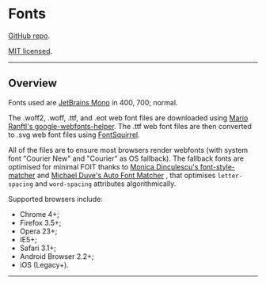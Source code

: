 # Fonts

[GitHub repo](https://github.com/paultran47/paultran47.github.io).

[MIT licensed](https://github.com/paultran47/paultran47.github.io/blob/master/LICENCE.md).

---

## Overview

Fonts used are [JetBrains Mono](https://www.jetbrains.com/lp/mono/) in 400, 700;
normal.

The .woff2, .woff, .ttf, and .eot web font files are downloaded using
[Mario Ranftl's google-webfonts-helper](https://github.com/majodev/google-webfonts-helper).
The .ttf web font files are then converted to .svg web font files using
[FontSquirrel](https://www.fontsquirrel.com/tools/webfont-generator).

All of the files are to ensure most browsers render webfonts (with system font
"Courier New" and "Courier" as OS fallback). The fallback fonts are
optimised for minimal FOIT thanks to [Monica Dinculescu's font-style-matcher](https://github.com/notwaldorf/font-style-matcher)
and [Michael Duve's Auto Font Matcher](https://github.com/dazlious/font-matcher)
, that optimises `letter-spacing` and `word-spacing` attributes algorithmically.

Supported browsers include:

* Chrome 4+;
* Firefox 3.5+;
* Opera 23+;
* IE5+;
* Safari 3.1+;
* Android Browser 2.2+;
* iOS (Legacy+).

---
